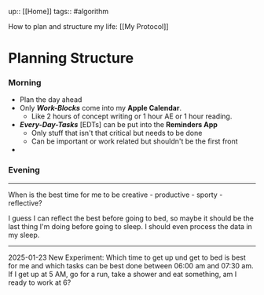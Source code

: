 up:: [[Home]]
tags:: #algorithm

How to plan and structure my life: [[My Protocol]]

# Planning Structure
### Morning
- Plan the day ahead
- Only ***Work-Blocks*** come into my **Apple Calendar**.
	- Like 2 hours of concept writing or 1 hour AE or 1 hour reading.
- ***Every-Day-Tasks*** [EDTs] can be put into the **Reminders App**
	- Only stuff that isn't that critical but needs to be done
	- Can be important or work related but shouldn't be the first front
- 
### Evening 


---
When is the best time for me to be creative - productive - sporty - reflective? 

I guess I can reflect the best before going to bed, so maybe it should be the last thing I'm doing before going to sleep. I should even process the data in my sleep.

---
2025-01-23
New Experiment:
Which time to get up und get to bed is best for me and which tasks can be best done between 06:00 am and 07:30 am.
If I get up at 5 AM, go for a run, take a shower and eat something, am I ready to work at 6?
